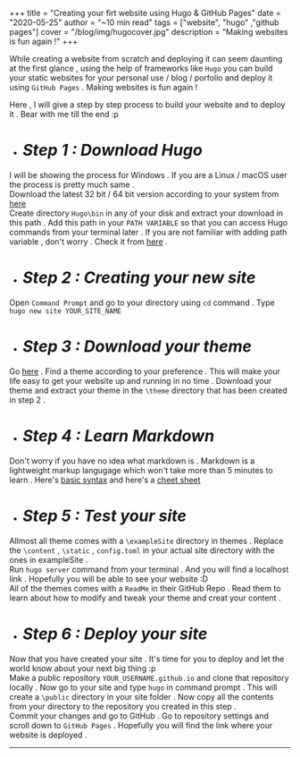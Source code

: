 +++
title = "Creating your firt website using Hugo & GitHub Pages"
date = "2020-05-25"
author = "~10 min read"
tags = ["website", "hugo" ,"github pages"]
cover = "/blog/img/hugocover.jpg"
description = "Making websites is fun again !"
+++

While creating a website from scratch and deploying it can seem daunting at the first glance , using the help of frameworks like `Hugo` you can build your static websites for your personal use / blog / porfolio and deploy it using `GitHub Pages` . Making websites is fun again ! 

Here , I will give a step by step process to build your website and to deploy it . Bear with me till the end :p 

- # *Step 1 : Download Hugo*
I will be showing the process for Windows . If you are a Linux / macOS user the process is pretty much same .  
Download the latest 32 bit / 64 bit version according to your system from [here](https://github.com/gohugoio/hugo/releases)  
Create directory `Hugo\bin` in any of your disk and extract your download in this path . Add this path in your `PATH VARIABLE` so that you can access Hugo commands from your terminal later . If you are not familiar with adding path variable , don't worry . Check it from [here](https://docs.telerik.com/teststudio/features/test-runners/add-path-environment-variables) .  

- # *Step 2 : Creating your new site*
Open `Command Prompt` and go to your directory using `cd` command . Type `hugo new site YOUR_SITE_NAME` 

- # *Step 3 : Download your theme*
Go [here](https://themes.gohugo.io/) . Find a theme according to your preference . This will make your life easy to get your website up and running in no time . Download your theme and extract your theme in the `\theme` directory that has been created in step 2 .  

- # *Step 4 : Learn Markdown*
Don't worry if you have no idea what markdown is . Markdown is a lightweight markup langugage which won't take more than 5 minutes to learn . Here's [basic syntax](https://www.markdownguide.org/basic-syntax/) and here's a [cheet sheet](https://www.markdownguide.org/cheat-sheet/)

- # *Step 5 : Test your site*
Allmost all theme comes with a `\exampleSite` directory in themes . Replace the `\content` , `\static` , `config.toml` in your actual site directory with the ones in exampleSite .  
Run `hugo server` command from your terminal . And you will find a localhost link . Hopefully you will be able to see your website :D  
All of the themes comes with a `ReadMe` in their GitHub Repo . Read them to learn about how to modify and tweak your theme and creat your content .

- # *Step 6 : Deploy your site* 

Now that you have created your site . It's time for you to deploy and let the world know about your next big thing :p  
Make a public repository `YOUR_USERNAME.github.io` and clone that repository locally . Now go to your site and type `hugo` in command prompt . This will create a `\public` directory in your site folder . Now copy all the contents from your directory to the repository you created in this step .   
Commit your changes and go to GitHub . Go to repository settings and scroll down to `GitHub Pages` . Hopefully you will find the link where your website is deployed . 

---


